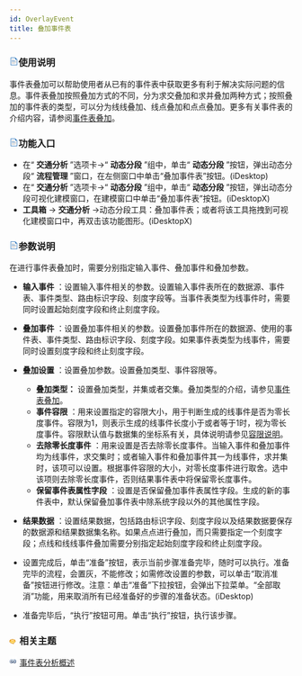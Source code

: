 ```yaml
---
id: OverlayEvent
title: 叠加事件表
---
```

### ![](../img/read.gif)使用说明

事件表叠加可以帮助使用者从已有的事件表中获取更多有利于解决实际问题的信息。事件表叠加按照叠加方式的不同，分为求交叠加和求并叠加两种方式；按照叠加的事件表的类型，可以分为线线叠加、线点叠加和点点叠加。更多有关事件表的介绍内容，请参阅[事件表叠加](AboutEventAnalyst)。

### ![](../img/read.gif)功能入口

  * 在“ **交通分析** ”选项卡->“ **动态分段** ”组中，单击“ **动态分段** ”按钮，弹出动态分段“ **流程管理** ”窗口，在左侧窗口中单击“叠加事件表”按钮。(iDesktop)
  * 在“ **交通分析** ”选项卡->“ **动态分段** ”组中，单击“ **动态分段** ”按钮，弹出动态分段可视化建模窗口，在建模窗口中单击“叠加事件表”按钮。(iDesktopX)
  * **工具箱** -> **交通分析** ->动态分段工具：叠加事件表；或者将该工具拖拽到可视化建模窗口中，再双击该功能图形。(iDesktopX) 

### ![](../img/read.gif)参数说明

在进行事件表叠加时，需要分别指定输入事件、叠加事件和叠加参数。

  * **输入事件** ：设置输入事件相关的参数。设置输入事件表所在的数据源、事件表、事件类型、路由标识字段、刻度字段等。当事件表类型为线事件时，需要同时设置起始刻度字段和终止刻度字段。
  * **叠加事件** ：设置叠加事件相关的参数。设置叠加事件所在的数据源、使用的事件表、事件类型、路由标识字段、刻度字段。如果事件表类型为线事件，需要同时设置刻度字段和终止刻度字段。
  * **叠加设置** ：设置叠加参数。设置叠加类型、事件容限等。 
    * **叠加类型：** 设置叠加类型，并集或者交集。叠加类型的介绍，请参见[事件表叠加](AboutEventAnalyst)。
    * **事件容限** ：用来设置指定的容限大小，用于判断生成的线事件是否为零长度事件。容限为1，则表示生成的线事件长度小于或者等于1时，视为零长度事件。容限默认值与数据集的坐标系有关，具体说明请参见[容限说明](../DataProcessing/Tolerance)。
    * **去除零长度事件** ：用来设置是否去除零长度事件。当输入事件和叠加事件均为线事件，求交集时；或者输入事件和叠加事件其一为线事件，求并集时，该项可以设置。根据事件容限的大小，对零长度事件进行取舍。选中该项则去除零长度事件，否则结果事件表中将保留零长度事件。
    * **保留事件表属性字段** ：设置是否保留叠加事件表属性字段。生成的新的事件表中，默认保留叠加事件表中除系统字段以外的其他属性字段。
  * **结果数据** ：设置结果数据，包括路由标识字段、刻度字段以及结果数据要保存的数据源和结果数据集名称。如果点点进行叠加，而只需要指定一个刻度字段；点线和线线事件叠加需要分别指定起始刻度字段和终止刻度字段。
  * 设置完成后，单击“准备”按钮，表示当前步骤准备完毕，随时可以执行。准备完毕的流程，会置灰，不能修改；如需修改设置的参数，可以单击“取消准备”按钮进行修改。注意：单击“准备”下拉按钮，会弹出下拉菜单。“全部取消”功能，用来取消所有已经准备好的步骤的准备状态。(iDesktop)



  * 准备完毕后，“执行”按钮可用。单击“执行”按钮，执行该步骤。

### ![](../img/seealso.png) 相关主题

![](../img/smalltitle.png) [事件表分析概述](AboutEventAnalyst)
